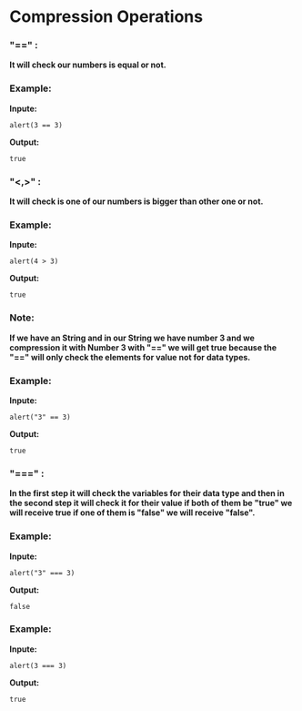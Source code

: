 # Compression Operations

### "==" : 
**It will check our numbers is equal or not.**

### Example: 

**Inpute:**
```
alert(3 == 3)
```
**Output:**
```
true
```

### "<,>" : 
**It will check is one of our numbers is bigger than other one or not.**

### Example:
**Inpute:**
```
alert(4 > 3)
```

**Output:**
```
true
```

### Note: 
**If we have an String and in our String we have number 3 and we compression it with Number 3 with "==" we will get true because the "==" will only check the elements for value not for data types.**

### Example: 

**Inpute:**
```
alert("3" == 3) 
```

**Output:**
```
true
```

### "===" : 
**In the first step it will check the variables for their data type and then in the second step it will check it for their value if both of them be "true" we will receive true if one of them is "false" we will receive "false".**

### Example: 

**Inpute:**
```
alert("3" === 3)
```

**Output:**
```
false
```

### Example: 
**Inpute:**
```
alert(3 === 3)
```

**Output:**
```
true
```
